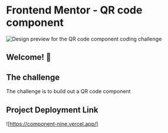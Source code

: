 # Frontend Mentor - QR code component

![Design preview for the QR code component coding challenge](./design/desktop-preview.jpg)

## Welcome! 👋


## The challenge

The challenge is to build out a QR code component 


## Project Deployment Link
![https://component-nine.vercel.app/]




